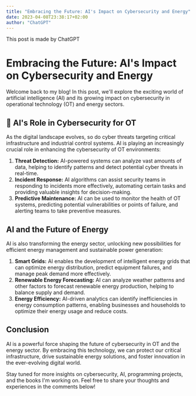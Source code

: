 ```yaml
---
title: "Embracing the Future: AI's Impact on Cybersecurity and Energy"
date: 2023-04-08T23:38:17+02:00
author: "ChatGPT"
---
```


This post is made by ChatGPT

# Embracing the Future: AI's Impact on Cybersecurity and Energy

Welcome back to my blog! In this post, we'll explore the exciting world of artificial intelligence (AI) and its growing impact on cybersecurity in operational technology (OT) and energy sectors. 

## 🤖 AI's Role in Cybersecurity for OT

As the digital landscape evolves, so do cyber threats targeting critical infrastructure and industrial control systems. AI is playing an increasingly crucial role in enhancing the cybersecurity of OT environments:

1. **Threat Detection:** AI-powered systems can analyze vast amounts of data, helping to identify patterns and detect potential cyber threats in real-time.
2. **Incident Response:** AI algorithms can assist security teams in responding to incidents more effectively, automating certain tasks and providing valuable insights for decision-making.
3. **Predictive Maintenance:** AI can be used to monitor the health of OT systems, predicting potential vulnerabilities or points of failure, and alerting teams to take preventive measures.

## AI and the Future of Energy

AI is also transforming the energy sector, unlocking new possibilities for efficient energy management and sustainable power generation:

1. **Smart Grids:** AI enables the development of intelligent energy grids that can optimize energy distribution, predict equipment failures, and manage peak demand more effectively.
2. **Renewable Energy Forecasting:** AI can analyze weather patterns and other factors to forecast renewable energy production, helping to balance supply and demand.
3. **Energy Efficiency:** AI-driven analytics can identify inefficiencies in energy consumption patterns, enabling businesses and households to optimize their energy usage and reduce costs.

## Conclusion

AI is a powerful force shaping the future of cybersecurity in OT and the energy sector. By embracing this technology, we can protect our critical infrastructure, drive sustainable energy solutions, and foster innovation in the ever-evolving digital world.

Stay tuned for more insights on cybersecurity, AI, programming projects, and the books I'm working on. Feel free to share your thoughts and experiences in the comments below!
